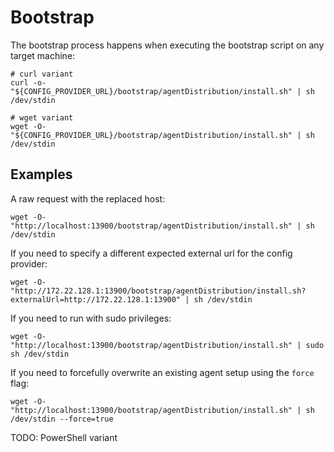 # Bootstrap

The bootstrap process happens when executing the bootstrap script on any target machine:

```
# curl variant
curl -o- "${CONFIG_PROVIDER_URL}/bootstrap/agentDistribution/install.sh" | sh /dev/stdin

# wget variant
wget -O- "${CONFIG_PROVIDER_URL}/bootstrap/agentDistribution/install.sh" | sh /dev/stdin
```

## Examples

A raw request with the replaced host:

```
wget -O- "http://localhost:13900/bootstrap/agentDistribution/install.sh" | sh /dev/stdin
```

If you need to specify a different expected external url for the config provider:

```
wget -O- "http://172.22.128.1:13900/bootstrap/agentDistribution/install.sh?externalUrl=http://172.22.128.1:13900" | sh /dev/stdin
```

If you need to run with sudo privileges:

```
wget -O- "http://localhost:13900/bootstrap/agentDistribution/install.sh" | sudo sh /dev/stdin
```

If you need to forcefully overwrite an existing agent setup using the `force` flag:

```
wget -O- "http://localhost:13900/bootstrap/agentDistribution/install.sh" | sh /dev/stdin --force=true
```

TODO: PowerShell variant
